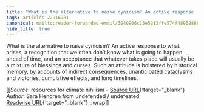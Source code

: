 ```yaml
---
title: "What is the alternative to naïve cynicism? An active response ..."
tags: articles-22916781
canonical: mailto:reader-forwarded-email/3040906c15e5213ffe574f489528882f
hide_title: true
---
```


What is the alternative to naïve cynicism? An active response to what arises, a recognition that we often don’t know what is going to happen ahead of time, and an acceptance that whatever takes place will usually be a mixture of blessings and curses. Such an attitude is bolstered by historical memory, by accounts of indirect consequences, unanticipated cataclysms and victories, cumulative effects, and long timelines.


[[_Source_: resources for climate nihilism - [Source URL](mailto:reader-forwarded-email/3040906c15e5213ffe574f489528882f){:target="_blank"}<br>
_Author_: Sara Hendren from undefended / undefeated<br>
[Readwise URL](https://readwise.io/open/449994891){:target="_blank"}
::wrap]]